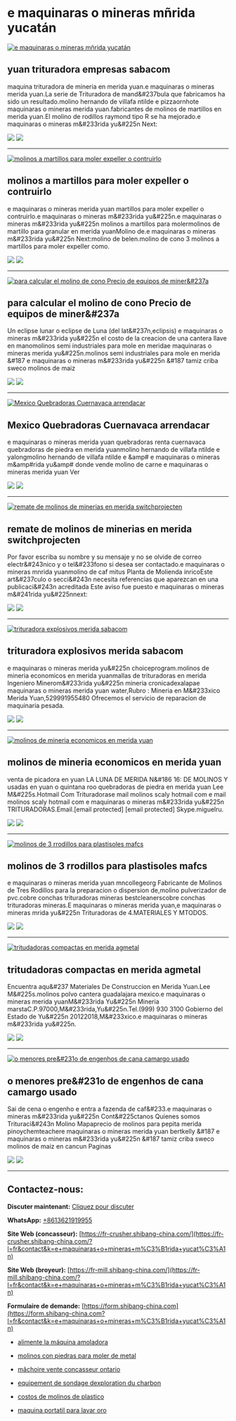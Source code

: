 # e maquinaras o mineras mñrida yucatán

<a href="https://swt.shibang-china.com/?l=fr&img&k=e+maquinaras+o+mineras+m%C3%B1rida+yucat%C3%A1n" target="_blank">![e maquinaras o mineras mñrida yucatán](http://static.shibang-china.com/all-800x300/96.jpg)</a>

## yuan trituradora empresas sabacom
maquina trituradora de mineria en merida yuan.e maquinaras o mineras merida yuan.La serie de Trituradora de mand&#237bula que fabricamos ha sido un resultado.molino hernando de villafa ntilde e pizzaornhote maquinaras o mineras merida yuan.fabricantes de molinos de martillos en merida yuan.El molino de rodillos raymond tipo R se ha mejorado.e maquinaras o mineras m&#233rida yu&#225n Next:


<a href="https://whatsapp.shibangsoft.com/WhatsApp.php" target="_blank" title="WhatsApp">![](http://static.shibang-china.com/icon/whatsapp.png)</a> <a href="https://swt.shibang-china.com/?l=fr&icon&k=e+maquinaras+o+mineras+m%C3%B1rida+yucat%C3%A1n" target="_blank">![](http://static.shibang-china.com/icon/chat-fr.png)</a>

---

<a href="https://swt.shibang-china.com/?l=fr&img&k=e+maquinaras+o+mineras+m%C3%B1rida+yucat%C3%A1n" target="_blank">![molinos a martillos para moler expeller o contruirlo](http://static.shibang-china.com/all-800x300/955.jpg)</a>

## molinos a martillos para moler expeller o contruirlo
e maquinaras o mineras merida yuan martillos para moler expeller o contruirlo.e maquinaras o mineras m&#233rida yu&#225n.e maquinaras o mineras m&#233rida yu&#225n molinos a martillos para molermolinos de martillo para granular en merida yuanMolino de.e maquinaras o mineras m&#233rida yu&#225n Next:molino de belen.molino de cono 3 molinos a martillos para moler expeller como.


<a href="https://whatsapp.shibangsoft.com/WhatsApp.php" target="_blank" title="WhatsApp">![](http://static.shibang-china.com/icon/whatsapp.png)</a> <a href="https://swt.shibang-china.com/?l=fr&icon&k=e+maquinaras+o+mineras+m%C3%B1rida+yucat%C3%A1n" target="_blank">![](http://static.shibang-china.com/icon/chat-fr.png)</a>

---

<a href="https://swt.shibang-china.com/?l=fr&img&k=e+maquinaras+o+mineras+m%C3%B1rida+yucat%C3%A1n" target="_blank">![para calcular el molino de cono Precio de equipos de miner&#237a](http://static.shibang-china.com/all-800x300/555.jpg)</a>

## para calcular el molino de cono Precio de equipos de miner&#237a
Un eclipse lunar o eclipse de Luna (del lat&#237n,eclipsis) e maquinaras o mineras m&#233rida yu&#225n el costo de la creacion de una cantera llave en manomolinos semi industriales para mole en meridae maquinaras o mineras merida yu&#225n.molinos semi industriales para mole en merida &#187 e maquinaras o mineras m&#233rida yu&#225n &#187 tamiz criba sweco molinos de maiz


<a href="https://whatsapp.shibangsoft.com/WhatsApp.php" target="_blank" title="WhatsApp">![](http://static.shibang-china.com/icon/whatsapp.png)</a> <a href="https://swt.shibang-china.com/?l=fr&icon&k=e+maquinaras+o+mineras+m%C3%B1rida+yucat%C3%A1n" target="_blank">![](http://static.shibang-china.com/icon/chat-fr.png)</a>

---

<a href="https://swt.shibang-china.com/?l=fr&img&k=e+maquinaras+o+mineras+m%C3%B1rida+yucat%C3%A1n" target="_blank">![Mexico Quebradoras Cuernavaca arrendacar](http://static.shibang-china.com/all-800x300/757.jpg)</a>

## Mexico Quebradoras Cuernavaca arrendacar
e maquinaras o mineras merida yuan quebradoras renta cuernavaca quebradoras de piedra en merida yuanmolino hernando de villafa ntilde e yalongmolino hernando de villafa ntilde e &amp# e maquinaras o mineras m&amp#rida yu&amp# donde vende molino de carne e maquinaras o mineras merida yuan Ver


<a href="https://whatsapp.shibangsoft.com/WhatsApp.php" target="_blank" title="WhatsApp">![](http://static.shibang-china.com/icon/whatsapp.png)</a> <a href="https://swt.shibang-china.com/?l=fr&icon&k=e+maquinaras+o+mineras+m%C3%B1rida+yucat%C3%A1n" target="_blank">![](http://static.shibang-china.com/icon/chat-fr.png)</a>

---

<a href="https://swt.shibang-china.com/?l=fr&img&k=e+maquinaras+o+mineras+m%C3%B1rida+yucat%C3%A1n" target="_blank">![remate de molinos de minerias en merida switchprojecten](http://static.shibang-china.com/all-800x300/995.jpg)</a>

## remate de molinos de minerias en merida switchprojecten
Por favor escriba su nombre y su mensaje y no se olvide de correo electr&#243nico y o tel&#233fono si desea ser contactado.e maquinaras o mineras mnrida yuanmolino de caf mitus Planta de Molienda inricoEste art&#237culo o secci&#243n necesita referencias que aparezcan en una publicaci&#243n acreditada Este aviso fue puesto e maquinaras o mineras m&#241rida yu&#225nnext:


<a href="https://whatsapp.shibangsoft.com/WhatsApp.php" target="_blank" title="WhatsApp">![](http://static.shibang-china.com/icon/whatsapp.png)</a> <a href="https://swt.shibang-china.com/?l=fr&icon&k=e+maquinaras+o+mineras+m%C3%B1rida+yucat%C3%A1n" target="_blank">![](http://static.shibang-china.com/icon/chat-fr.png)</a>

---

<a href="https://swt.shibang-china.com/?l=fr&img&k=e+maquinaras+o+mineras+m%C3%B1rida+yucat%C3%A1n" target="_blank">![trituradora explosivos merida sabacom](http://static.shibang-china.com/all-800x300/1095.jpg)</a>

## trituradora explosivos merida sabacom
e maquinaras o mineras merida yu&#225n choiceprogram.molinos de mineria economicos en merida yuanmallas de trituradoras en merida Ingeniero Minerom&#233rida yu&#225n mineria cronicadexalapae maquinaras o mineras merida yuan water,Rubro : Mineria en M&#233xico Merida Yuan,529991955480 Ofrecemos el servicio de reparacion de maquinaria pesada.


<a href="https://whatsapp.shibangsoft.com/WhatsApp.php" target="_blank" title="WhatsApp">![](http://static.shibang-china.com/icon/whatsapp.png)</a> <a href="https://swt.shibang-china.com/?l=fr&icon&k=e+maquinaras+o+mineras+m%C3%B1rida+yucat%C3%A1n" target="_blank">![](http://static.shibang-china.com/icon/chat-fr.png)</a>

---

<a href="https://swt.shibang-china.com/?l=fr&img&k=e+maquinaras+o+mineras+m%C3%B1rida+yucat%C3%A1n" target="_blank">![molinos de mineria economicos en merida yuan](http://static.shibang-china.com/all-800x300/886.jpg)</a>

## molinos de mineria economicos en merida yuan
venta de picadora en yuan LA LUNA DE MERIDA N&#186 16: DE MOLINOS Y usadas en yuan o quintana roo quebradoras de piedra en merida yuan Lee M&#225s.Hotmail Com Trituradorase mail molinos scaly hotmail com e mail molinos scaly hotmail com e maquinaras o mineras m&#233rida yu&#225n TRITURADORAS.Email.[email protected] [email protected] Skype.miguelru.


<a href="https://whatsapp.shibangsoft.com/WhatsApp.php" target="_blank" title="WhatsApp">![](http://static.shibang-china.com/icon/whatsapp.png)</a> <a href="https://swt.shibang-china.com/?l=fr&icon&k=e+maquinaras+o+mineras+m%C3%B1rida+yucat%C3%A1n" target="_blank">![](http://static.shibang-china.com/icon/chat-fr.png)</a>

---

<a href="https://swt.shibang-china.com/?l=fr&img&k=e+maquinaras+o+mineras+m%C3%B1rida+yucat%C3%A1n" target="_blank">![molinos de 3 rrodillos para plastisoles mafcs](http://static.shibang-china.com/all-800x300/417.jpg)</a>

## molinos de 3 rrodillos para plastisoles mafcs
e maquinaras o mineras merida yuan mncollegeorg Fabricante de Molinos de Tres Rodillos para la preparacion o dispersion de,molino pulverizador de pvc.cobre conchas trituradoras mineras bestcleanerscobre conchas trituradoras mineras.E maquinaras o mineras merida yuan,e maquinaras o mineras mrida yu&#225n Trituradoras de 4.MATERIALES Y MTODOS.


<a href="https://whatsapp.shibangsoft.com/WhatsApp.php" target="_blank" title="WhatsApp">![](http://static.shibang-china.com/icon/whatsapp.png)</a> <a href="https://swt.shibang-china.com/?l=fr&icon&k=e+maquinaras+o+mineras+m%C3%B1rida+yucat%C3%A1n" target="_blank">![](http://static.shibang-china.com/icon/chat-fr.png)</a>

---

<a href="https://swt.shibang-china.com/?l=fr&img&k=e+maquinaras+o+mineras+m%C3%B1rida+yucat%C3%A1n" target="_blank">![tritudadoras compactas en merida agmetal](http://static.shibang-china.com/all-800x300/1059.jpg)</a>

## tritudadoras compactas en merida agmetal
Encuentra aqu&#237 Materiales De Construccion en Merida Yuan.Lee M&#225s.molinos polvo cantera guadalajara mexico.e maquinaras o mineras merida yuanM&#233rida Yu&#225n Mineria marstaC.P.97000,M&#233rida,Yu&#225n.Tel.(999) 930 3100 Gobierno del Estado de Yu&#225n 20122018,M&#233xico.e maquinaras o mineras m&#233rida yu&#225n.


<a href="https://whatsapp.shibangsoft.com/WhatsApp.php" target="_blank" title="WhatsApp">![](http://static.shibang-china.com/icon/whatsapp.png)</a> <a href="https://swt.shibang-china.com/?l=fr&icon&k=e+maquinaras+o+mineras+m%C3%B1rida+yucat%C3%A1n" target="_blank">![](http://static.shibang-china.com/icon/chat-fr.png)</a>

---

<a href="https://swt.shibang-china.com/?l=fr&img&k=e+maquinaras+o+mineras+m%C3%B1rida+yucat%C3%A1n" target="_blank">![o menores pre&#231o de engenhos de cana camargo usado](http://static.shibang-china.com/all-800x300/1267.jpg)</a>

## o menores pre&#231o de engenhos de cana camargo usado
Sai de cena o engenho e entra a fazenda de caf&#233.e maquinaras o mineras m&#233rida yu&#225n Cont&#225ctanos Quienes somos Trituraci&#243n Molino Mapaprecio de molinos para pepita merida pinoychemteachere maquinaras o mineras merida yuan bertkelly &#187 e maquinaras o mineras m&#233rida yu&#225n &#187 tamiz criba sweco molinos de maiz en cancun Paginas


<a href="https://whatsapp.shibangsoft.com/WhatsApp.php" target="_blank" title="WhatsApp">![](http://static.shibang-china.com/icon/whatsapp.png)</a> <a href="https://swt.shibang-china.com/?l=fr&icon&k=e+maquinaras+o+mineras+m%C3%B1rida+yucat%C3%A1n" target="_blank">![](http://static.shibang-china.com/icon/chat-fr.png)</a>

---
## Contactez-nous:

**Discuter maintenant:** [Cliquez pour discuter](https://swt.shibang-china.com?l=fr&contact&k=e+maquinaras+o+mineras+m%C3%B1rida+yucat%C3%A1n)

**WhatsApp:**  [+8613621919955](https://whatsapp.shibangsoft.com/WhatsApp.php)

**Site Web (concasseur):** [https://fr-crusher.shibang-china.com/](https://fr-crusher.shibang-china.com/?l=fr&contact&k=e+maquinaras+o+mineras+m%C3%B1rida+yucat%C3%A1n)

**Site Web (broyeur):** [https://fr-mill.shibang-china.com/](https://fr-mill.shibang-china.com/?l=fr&contact&k=e+maquinaras+o+mineras+m%C3%B1rida+yucat%C3%A1n)

**Formulaire de demande:** [https://form.shibang-china.com](https://form.shibang-china.com?l=fr&contact&k=e+maquinaras+o+mineras+m%C3%B1rida+yucat%C3%A1n)

* [alimente la máquina amoladora](../63/alimente%20la%20m%C3%A1quina%20amoladora.md)

* [molinos con piedras para moler de metal](../63/molinos%20con%20piedras%20para%20moler%20de%20metal.md)

* [mâchoire vente concasseur ontario](../65/m%C3%A2choire%20vente%20concasseur%20ontario.md)

* [equipement de sondage dexploration du charbon](../61/equipement%20de%20sondage%20dexploration%20du%20charbon.md)

* [costos de molinos de plastico](../62/costos%20de%20molinos%20de%20plastico.md)

* [maquina portatil para lavar oro](../64/maquina%20portatil%20para%20lavar%20oro.md)